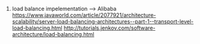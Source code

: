 1. load balance impelementation --> Alibaba
   https://www.javaworld.com/article/2077921/architecture-scalability/server-load-balancing-architectures--part-1--transport-level-load-balancing.html
   http://tutorials.jenkov.com/software-architecture/load-balancing.html
